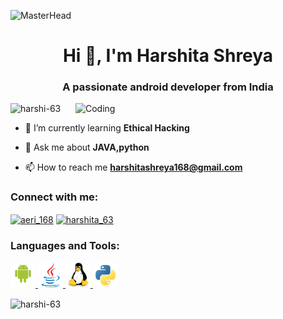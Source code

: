 ![MasterHead](https://i.pinimg.com/originals/0f/25/e4/0f25e4668c1c7740b5ed41835339d67f.gif)
<h1 align="center">Hi 👋, I'm Harshita Shreya</h1>
<h3 align="center">A passionate android developer from India</h3>
<img align="right" alt="Coding" width="400" src="https://i.pinimg.com/originals/e1/85/18/e18518c6d24257c6fb02e3c95a862d85.gif">
<p align="left"> <img src="https://komarev.com/ghpvc/?username=harshi-63&label=Profile%20views&color=0e75b6&style=flat" alt="harshi-63" /> </p>

- 🌱 I’m currently learning **Ethical Hacking**

- 💬 Ask me about **JAVA,python**

- 📫 How to reach me **harshitashreya168@gmail.com**

<h3 align="left">Connect with me:</h3>
<p align="left">
<a href="https://instagram.com/aeri_168" target="blank"><img align="center" src="https://raw.githubusercontent.com/rahuldkjain/github-profile-readme-generator/master/src/images/icons/Social/instagram.svg" alt="aeri_168" height="30" width="40" /></a>
<a href="https://www.codechef.com/users/harshita_63" target="blank"><img align="center" src="https://cdn.jsdelivr.net/npm/simple-icons@3.1.0/icons/codechef.svg" alt="harshita_63" height="30" width="40" /></a>
</p>

<h3 align="left">Languages and Tools:</h3>
<p align="left"> <a href="https://developer.android.com" target="_blank" rel="noreferrer"> <img src="https://raw.githubusercontent.com/devicons/devicon/master/icons/android/android-original-wordmark.svg" alt="android" width="40" height="40"/> </a> <a href="https://www.java.com" target="_blank" rel="noreferrer"> <img src="https://raw.githubusercontent.com/devicons/devicon/master/icons/java/java-original.svg" alt="java" width="40" height="40"/> </a> <a href="https://www.linux.org/" target="_blank" rel="noreferrer"> <img src="https://raw.githubusercontent.com/devicons/devicon/master/icons/linux/linux-original.svg" alt="linux" width="40" height="40"/> </a> <a href="https://www.python.org" target="_blank" rel="noreferrer"> <img src="https://raw.githubusercontent.com/devicons/devicon/master/icons/python/python-original.svg" alt="python" width="40" height="40"/> </a> </p>

<p><img align="center" src="https://github-readme-stats.vercel.app/api/top-langs?username=harshi-63&show_icons=true&locale=en&layout=compact" alt="harshi-63" /></p>
